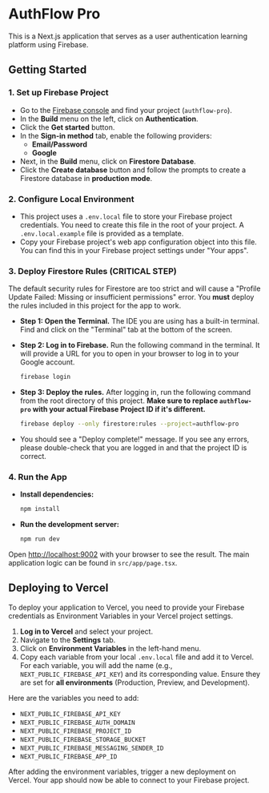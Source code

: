 # AuthFlow Pro

This is a Next.js application that serves as a user authentication learning platform using Firebase.

## Getting Started

### 1. Set up Firebase Project

*   Go to the [Firebase console](https://console.firebase.google.com/) and find your project (`authflow-pro`).
*   In the **Build** menu on the left, click on **Authentication**.
*   Click the **Get started** button.
*   In the **Sign-in method** tab, enable the following providers:
    *   **Email/Password**
    *   **Google**
*   Next, in the **Build** menu, click on **Firestore Database**.
*   Click the **Create database** button and follow the prompts to create a Firestore database in **production mode**.

### 2. Configure Local Environment

*   This project uses a `.env.local` file to store your Firebase project credentials. You need to create this file in the root of your project. A `.env.local.example` file is provided as a template.
*   Copy your Firebase project's web app configuration object into this file. You can find this in your Firebase project settings under "Your apps".

### 3. Deploy Firestore Rules (CRITICAL STEP)

The default security rules for Firestore are too strict and will cause a "Profile Update Failed: Missing or insufficient permissions" error. You **must** deploy the rules included in this project for the app to work.

*   **Step 1: Open the Terminal.** The IDE you are using has a built-in terminal. Find and click on the "Terminal" tab at the bottom of the screen.
*   **Step 2: Log in to Firebase.** Run the following command in the terminal. It will provide a URL for you to open in your browser to log in to your Google account.

    ```bash
    firebase login
    ```
*   **Step 3: Deploy the rules.** After logging in, run the following command from the root directory of this project. **Make sure to replace `authflow-pro` with your actual Firebase Project ID if it's different.**

    ```bash
    firebase deploy --only firestore:rules --project=authflow-pro
    ```
*   You should see a "Deploy complete!" message. If you see any errors, please double-check that you are logged in and that the project ID is correct.

### 4. Run the App

*   **Install dependencies:**
    ```bash
    npm install
    ```
*   **Run the development server:**
    ```bash
    npm run dev
    ```

Open [http://localhost:9002](http://localhost:9002) with your browser to see the result. The main application logic can be found in `src/app/page.tsx`.

## Deploying to Vercel

To deploy your application to Vercel, you need to provide your Firebase credentials as Environment Variables in your Vercel project settings.

1.  **Log in to Vercel** and select your project.
2.  Navigate to the **Settings** tab.
3.  Click on **Environment Variables** in the left-hand menu.
4.  Copy each variable from your local `.env.local` file and add it to Vercel. For each variable, you will add the name (e.g., `NEXT_PUBLIC_FIREBASE_API_KEY`) and its corresponding value. Ensure they are set for **all environments** (Production, Preview, and Development).

Here are the variables you need to add:
- `NEXT_PUBLIC_FIREBASE_API_KEY`
- `NEXT_PUBLIC_FIREBASE_AUTH_DOMAIN`
- `NEXT_PUBLIC_FIREBASE_PROJECT_ID`
- `NEXT_PUBLIC_FIREBASE_STORAGE_BUCKET`
- `NEXT_PUBLIC_FIREBASE_MESSAGING_SENDER_ID`
- `NEXT_PUBLIC_FIREBASE_APP_ID`

After adding the environment variables, trigger a new deployment on Vercel. Your app should now be able to connect to your Firebase project.
